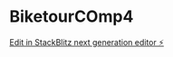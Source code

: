# BiketourCOmp4

[Edit in StackBlitz next generation editor ⚡️](https://stackblitz.com/~/github.com/mevan1771/BiketourCOmp4)